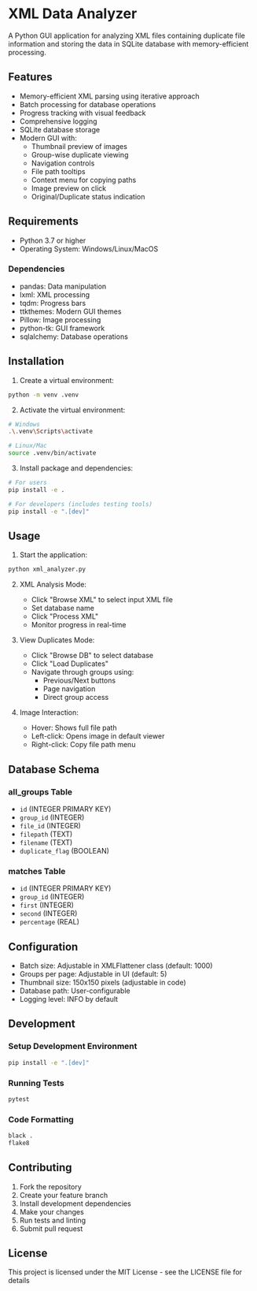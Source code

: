 
# XML Data Analyzer

A Python GUI application for analyzing XML files containing duplicate file information and storing the data in SQLite database with memory-efficient processing.

## Features

- Memory-efficient XML parsing using iterative approach
- Batch processing for database operations
- Progress tracking with visual feedback
- Comprehensive logging
- SQLite database storage
- Modern GUI with:
  - Thumbnail preview of images
  - Group-wise duplicate viewing
  - Navigation controls
  - File path tooltips
  - Context menu for copying paths
  - Image preview on click
  - Original/Duplicate status indication

## Requirements

- Python 3.7 or higher
- Operating System: Windows/Linux/MacOS

### Dependencies

- pandas: Data manipulation
- lxml: XML processing
- tqdm: Progress bars
- ttkthemes: Modern GUI themes
- Pillow: Image processing
- python-tk: GUI framework
- sqlalchemy: Database operations

## Installation

1. Create a virtual environment:
```bash
python -m venv .venv
```

2. Activate the virtual environment:
```bash
# Windows
.\.venv\Scripts\activate

# Linux/Mac
source .venv/bin/activate
```

3. Install package and dependencies:
```bash
# For users
pip install -e .

# For developers (includes testing tools)
pip install -e ".[dev]"
```

## Usage

1. Start the application:
```bash
python xml_analyzer.py
```

2. XML Analysis Mode:
   - Click "Browse XML" to select input XML file
   - Set database name
   - Click "Process XML"
   - Monitor progress in real-time

3. View Duplicates Mode:
   - Click "Browse DB" to select database
   - Click "Load Duplicates"
   - Navigate through groups using:
     - Previous/Next buttons
     - Page navigation
     - Direct group access

4. Image Interaction:
   - Hover: Shows full file path
   - Left-click: Opens image in default viewer
   - Right-click: Copy file path menu

## Database Schema

### all_groups Table
- `id` (INTEGER PRIMARY KEY)
- `group_id` (INTEGER)
- `file_id` (INTEGER)
- `filepath` (TEXT)
- `filename` (TEXT)
- `duplicate_flag` (BOOLEAN)

### matches Table
- `id` (INTEGER PRIMARY KEY)
- `group_id` (INTEGER)
- `first` (INTEGER)
- `second` (INTEGER)
- `percentage` (REAL)

## Configuration

- Batch size: Adjustable in XMLFlattener class (default: 1000)
- Groups per page: Adjustable in UI (default: 5)
- Thumbnail size: 150x150 pixels (adjustable in code)
- Database path: User-configurable
- Logging level: INFO by default

## Development

### Setup Development Environment
```bash
pip install -e ".[dev]"
```

### Running Tests
```bash
pytest
```

### Code Formatting
```bash
black .
flake8
```

## Contributing

1. Fork the repository
2. Create your feature branch
3. Install development dependencies
4. Make your changes
5. Run tests and linting
6. Submit pull request

## License

This project is licensed under the MIT License - see the LICENSE file for details